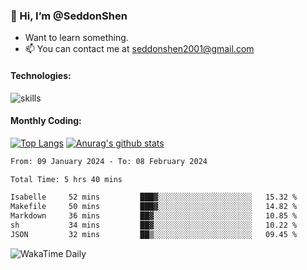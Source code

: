 ### 👋 Hi, I’m @SeddonShen
- Want to learn something.
- 📫 You can contact me at seddonshen2001@gmail.com

#### Technologies:

![skills](https://skillicons.dev/icons?i=scala,js,html,css,bootstrap,jquery,c,cpp,cloudflare,django,docker,flask,git,github,githubactions,linux,latex,mysql,nodejs,ps,php,pr,py,raspberrypi,redis,unreal,v,vscode,vue,bash)

#### Monthly Coding:
[![Top Langs](https://github-readme-stats.vercel.app/api/top-langs?username=seddonshen&show_icons=true&locale=en&layout=compact&hide=html&langs_count=8)](https://github.com/SeddonShen/)
[![Anurag's github stats](https://github-readme-stats.vercel.app/api?username=SeddonShen&count_private=true&show_icons=true)](https://github.com/anuraghazra/github-readme-stats)
<!--START_SECTION:waka-->

```txt
From: 09 January 2024 - To: 08 February 2024

Total Time: 5 hrs 40 mins

Isabelle     52 mins         ███▓░░░░░░░░░░░░░░░░░░░░░   15.32 %
Makefile     50 mins         ███▓░░░░░░░░░░░░░░░░░░░░░   14.82 %
Markdown     36 mins         ██▓░░░░░░░░░░░░░░░░░░░░░░   10.85 %
sh           34 mins         ██▓░░░░░░░░░░░░░░░░░░░░░░   10.22 %
JSON         32 mins         ██▒░░░░░░░░░░░░░░░░░░░░░░   09.45 %
```

<!--END_SECTION:waka-->

![WakaTime Daily](https://wakatime.com/share/@seddon2001/61a7e342-5f12-4fea-bf92-1fac161e97d6.svg)
<!---
SeddonShen/SeddonShen is a ✨ special ✨ repository because its `README.md` (this file) appears on your GitHub profile.
You can click the Preview link to take a look at your changes.
--->
